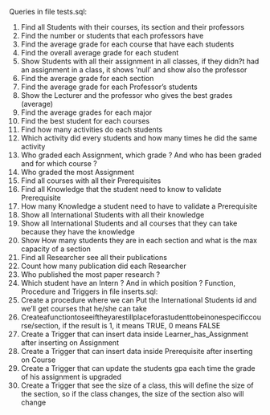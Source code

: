 Queries in file tests.sql:
1. Find all Students with their courses, its section and their professors
2. Find the number or students that each professors have
3. Find the average grade for each course that have each students
4. Find the overall average grade for each student
5. Show Students with all their assignment in all classes, if they didn?t had an assignment in a class, it shows ’null’ and show also the professor
6. Find the average grade for each section
7. Find the average grade for each Professor’s students
8. Show the Lecturer and the professor who gives the best grades (average)
9. Find the average grades for each major
10. Find the best student for each courses
11. Find how many activities do each students
12. Which activity did every students and how many times he did the same activity
13. Who graded each Assignment, which grade ? And who has been graded and for which course ?
14. Who graded the most Assignment
15. Find all courses with all their Prerequisites
16. Find all Knowledge that the student need to know to validate Prerequisite
17. How many Knowledge a student need to have to validate a Prerequisite
18. Show all International Students with all their knowledge
19. Show all International Students and all courses that they can take because they have the knowledge
20. Show How many students they are in each section and what is the max capacity of a section
21. Find all Researcher see all their publications
22. Count how many publication did each Researcher
23. Who published the most paper research ?
24. Which student have an Intern ? And in which position ?
Function, Procedure and Triggers in file inserts.sql:
1. Create a procedure where we can Put the International Students id and we’ll get courses that he/she can take
2. Createafunctiontoseeiftheyarestillplaceforastudenttobeinonespecificcourse/section, if the result is 1, it means TRUE, 0 means FALSE
3. Create a Trigger that can insert data inside Learner_has_Assignment after inserting on Assignment
4. Create a Trigger that can insert data inside Prerequisite after inserting on Course
5. Create a Trigger that can update the students gpa each time the grade of his assignment is upgraded
6. Create a Trigger that see the size of a class, this will define the size of the section, so if the class changes, the size of the section also will change
